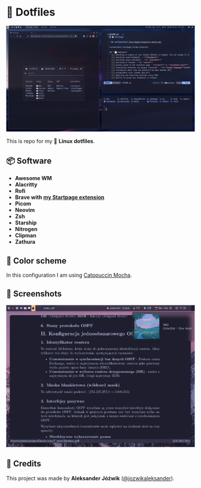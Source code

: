 # 📁  Dotfiles

![Main screenshot](docs/screenshot_1.png)

This is repo for my 🐧 **Linux dotfiles**.

## 📦 Software

- **Awesome WM**
- **Alacritty**
- **Rofi**
- **Brave with [my Startpage extension](https://github.com/jozwikaleksander/startpage)**
- **Picom**
- **Neovim**
- **Zsh**
- **Starship**
- **Nitrogen**
- **Clipman**
- **Zathura**

## 🎨 Color scheme
In this configuration I am using [Catppuccin Mocha](https://github.com/catppuccin/catppuccin).

## 📸 Screenshots

![Second monitor](docs/screenshot_2.png)

## 👤 Credits
This project was made by **Aleksander Jóźwik** ([@jozwikaleksander](https://github.com/jozwikaleksander)).
